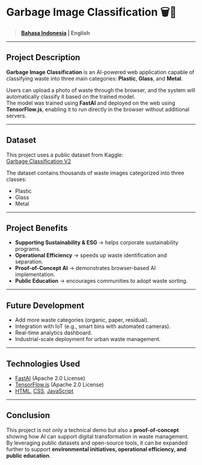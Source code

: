 # Garbage Image Classification 🗑️🤖

> **[Bahasa Indonesia](README.md) | English**  

---

## Project Description
**Garbage Image Classification** is an AI-powered web application capable of classifying waste into three main categories: **Plastic**, **Glass**, and **Metal**.  

Users can upload a photo of waste through the browser, and the system will automatically classify it based on the trained model.  
The model was trained using **FastAI** and deployed on the web using **TensorFlow.js**, enabling it to run directly in the browser without additional servers.

---

## Dataset
This project uses a public dataset from Kaggle:  
[Garbage Classification V2](https://www.kaggle.com/datasets/sumn2u/garbage-classification-v2)  

The dataset contains thousands of waste images categorized into three classes:
- Plastic  
- Glass  
- Metal  

---

## Project Benefits
- **Supporting Sustainability & ESG** → helps corporate sustainability programs.  
- **Operational Efficiency** → speeds up waste identification and separation.  
- **Proof-of-Concept AI** → demonstrates browser-based AI implementation.  
- **Public Education** → encourages communities to adopt waste sorting.  

---

## Future Development
- Add more waste categories (organic, paper, residual).  
- Integration with IoT (e.g., smart bins with automated cameras).  
- Real-time analytics dashboard.  
- Industrial-scale deployment for urban waste management.  

---

## Technologies Used
- [FastAI](https://www.fast.ai/) (Apache 2.0 License)  
- [TensorFlow.js](https://www.tensorflow.org/js) (Apache 2.0 License)  
- [HTML](https://developer.mozilla.org/en-US/docs/Web/HTML), [CSS](https://developer.mozilla.org/en-US/docs/Web/CSS), [JavaScript](https://developer.mozilla.org/en-US/docs/Web/JavaScript)  

---

## Conclusion
This project is not only a technical demo but also a **proof-of-concept** showing how AI can support digital transformation in waste management.  
By leveraging public datasets and open-source tools, it can be expanded further to support **environmental initiatives, operational efficiency, and public education**.
